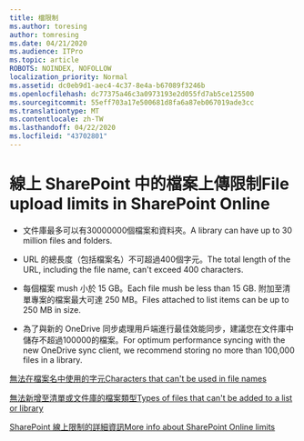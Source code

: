 ```yaml
---
title: 檔限制
ms.author: toresing
author: tomresing
ms.date: 04/21/2020
ms.audience: ITPro
ms.topic: article
ROBOTS: NOINDEX, NOFOLLOW
localization_priority: Normal
ms.assetid: dc0eb9d1-aec4-4c37-8e4a-b67089f3246b
ms.openlocfilehash: dc77375a46c3a0973193e2d055fd7ab5ce125500
ms.sourcegitcommit: 55eff703a17e500681d8fa6a87eb067019ade3cc
ms.translationtype: MT
ms.contentlocale: zh-TW
ms.lasthandoff: 04/22/2020
ms.locfileid: "43702801"
---
```

# <a name="file-upload-limits-in-sharepoint-online"></a><span data-ttu-id="57341-102">線上 SharePoint 中的檔案上傳限制</span><span class="sxs-lookup"><span data-stu-id="57341-102">File upload limits in SharePoint Online</span></span>

- <span data-ttu-id="57341-103">文件庫最多可以有30000000個檔案和資料夾。</span><span class="sxs-lookup"><span data-stu-id="57341-103">A library can have up to 30 million files and folders.</span></span>
    
- <span data-ttu-id="57341-104">URL 的總長度（包括檔案名）不可超過400個字元。</span><span class="sxs-lookup"><span data-stu-id="57341-104">The total length of the URL, including the file name, can't exceed 400 characters.</span></span>
    
- <span data-ttu-id="57341-105">每個檔案 mush 小於 15 GB。</span><span class="sxs-lookup"><span data-stu-id="57341-105">Each file mush be less than 15 GB.</span></span> <span data-ttu-id="57341-106">附加至清單專案的檔案最大可達 250 MB。</span><span class="sxs-lookup"><span data-stu-id="57341-106">Files attached to list items can be up to 250 MB in size.</span></span>
    
- <span data-ttu-id="57341-107">為了與新的 OneDrive 同步處理用戶端進行最佳效能同步，建議您在文件庫中儲存不超過100000的檔案。</span><span class="sxs-lookup"><span data-stu-id="57341-107">For optimum performance syncing with the new OneDrive sync client, we recommend storing no more than 100,000 files in a library.</span></span> 
    
[<span data-ttu-id="57341-108">無法在檔案名中使用的字元</span><span class="sxs-lookup"><span data-stu-id="57341-108">Characters that can't be used in file names</span></span>](https://go.microsoft.com/fwlink/?linkid=866430)
  
[<span data-ttu-id="57341-109">無法新增至清單或文件庫的檔案類型</span><span class="sxs-lookup"><span data-stu-id="57341-109">Types of files that can't be added to a list or library</span></span>](https://go.microsoft.com/fwlink/?linkid=273757)
  
[<span data-ttu-id="57341-110">SharePoint 線上限制的詳細資訊</span><span class="sxs-lookup"><span data-stu-id="57341-110">More info about SharePoint Online limits</span></span>](https://go.microsoft.com/fwlink/?linkid=271273)
  

